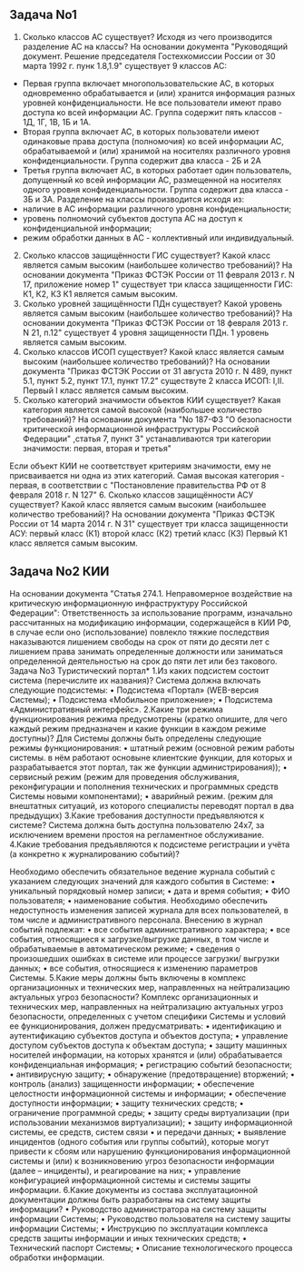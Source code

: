 ## Задача No1
1. Сколько классов АС существует? Исходя из чего производится
разделение АС на классы?
На основании документа "Руководящий документ. Решение председателя
Гостехкомиссии России от 30 марта 1992 г. пунк 1.8,1.9" существует 9
классов АС:
- Первая группа включает многопользовательские АС, в которых
одновременно обрабатывается и (или) хранится информация разных уровней
конфиденциальности. Не все пользователи имеют право доступа ко всей
информации АС. Группа содержит пять классов - 1Д, 1Г, 1В, 1Б и 1А.
- Вторая группа включает АС, в которых пользователи имеют одинаковые
права доступа (полномочия) ко всей информации АС, обрабатываемой и
(или) хранимой на носителях различного уровня конфиденциальности.
Группа содержит два класса - 2Б и 2А
- Третья группа включает АС, в которых работает один пользователь,
допущенный ко всей информации АС, размещенной на носителях одного
уровня конфиденциальности. Группа содержит два класса - 3Б и 3А.
Разделение на классы производится исходя из:
- наличие в АС информации различного уровня конфиденциальности;
- уровень полномочий субъектов доступа АС на доступ к конфиденциальной
информации;
- режим обработки данных в АС - коллективный или индивидуальный.
2. Сколько классов защищённости ГИС существует? Какой класс является
самым высоким (наибольшее количество требований)?
На основании документа "Приказ ФСТЭК России от 11 февраля 2013 г. N
17, приложение номер 1" существует три класса защищенности ГИС: К1,
К2, К3
К1 является самым высоким.
3. Сколько уровней защищённости ПДн существует? Какой уровень
является самым высоким (наибольшее количество требований)?
На основании документа "Приказ ФСТЭК России от 18 февраля 2013 г. N
21, п.12" существует 4 уровня защищенности ПДн.
1 уровень является самым высоким.
4. Сколько классов ИСОП существует? Какой класс является самым
высоким (наибольшее количество требований)?
На основании документа "Приказ ФСТЭК России от 31 августа 2010 г. N
489, пункт 5.1, пункт 5.2, пункт 17.1, пункт 17.2" существуте 2 класса
ИСОП: I,II.
Первый I класс является самым высоким.
5. Сколько категорий значимости объектов КИИ существует? Какая
категория является самой высокой (наибольшее количество
требований)?
На основании документа "No 187-ФЗ "О безопасности критической
информационной инфраструктуры Российской Федерации" ,статья 7, пункт
3" устанавливаются три категории значимости: первая, вторая и третья"

Если объект КИИ не соответствует критериям значимости, ему не
присваивается ни одна из этих категорий.
Самая высокая категория - первая, в соответствии с "Постановление
правительства РФ от 8 февраля 2018 г. N 127"
6. Сколько классов защищённости АСУ существует? Какой класс является
самым высоким (наибольшее количество требований)?
На основании документа "Приказ ФСТЭК России от 14 марта 2014 г. N 31"
существует три класса защищенности АСУ:
первый класс (К1)
второй класс (К2)
третий класс (К3)
Первый К1 класс является самым высоким.

## Задача No2 КИИ

На основании документа "Статья 274.1. Неправомерное воздействие на
критическую
информационную инфраструктуру Российской Федерации":
Ответственность за использование программ, изначально рассчитанных на
модификацию информации, содержащейся в КИИ РФ, в случае если оно
(использование) повлекло тяжкие последствия наказываются лишением
свободы на срок от пяти до десяти лет с лишением права занимать
определенные должности или заниматься определенной деятельностью на
срок до пяти лет или без такового.
Задача No3 Туристический портал*
1.Из каких подсистем состоит система (перечислите их названия)?
Система должна включать следующие подсистемы:
• Подсистема «Портал» (WEB-версия Системы);
• Подсистема «Мобильное приложение»;
• Подсистема «Административный интерфейс».
2.Какие три режима функционирования режима предусмотрены (кратко
опишите, для чего каждый режим предназначен и какие функции в каждом
режиме доступны)?
Для Системы должны быть определены следующие режимы функционирования:
• штатный режим (основной режим работы системы. в нём работают
основыне клиентские функции, для которых и разрабатывается этот
портал, так же функции администрирования));
• сервисный режим (режим для проведения обслуживания,
реконфигурации и пополнения технических и программных средств Системы
новыми компонентами);
• аварийный режим. (режим для внештатных ситуаций, из которого
специалисты переводят портал в два предыдущих)
3.Какие требования доступности предъявляются к системе?
Система должна быть доступна пользователю 24х7, за исключением времени
простоя на регламентное обслуживание.
4.Какие требования предъявляются к подсистеме регистрации и учёта
(а конкретно к журналированию событий)?

Необходимо обеспечить обязательное ведение журнала событий с указанием
следующих значений для каждого события в Системе:
• уникальный порядковый номер записи;
• дата и время события;
• ФИО пользователя;
• наименование события.
Необходимо обеспечить недоступность изменения записей журнала для всех
пользователей, в том числе и административного персонала.
Внесению в журнал событий подлежат:
• все события административного характера;
• все события, относящиеся к загрузке/выгрузке данных, в том числе
и обрабатываемые в автоматическом режиме;
• сведения о произошедших ошибках в системе или процессе загрузки/
выгрузки данных;
• все события, относящиеся к изменению параметров Системы.
5.Какие меры должны быть включены в комплекс организационных и
технических мер, направленных на нейтрализацию актуальных угроз
безопасности?
Комплекс организационных и технических мер, направленных на
нейтрализацию актуальных угроз безопасности, определенных с учетом
специфики Системы и условий ее функционирования, должен
предусматривать:
• идентификацию и аутентификацию субъектов доступа и объектов
доступа;
• управление доступом субъектов доступа к объектам доступа;
• защиту машинных носителей информации, на которых хранятся и
(или) обрабатывается конфиденциальная информация;
• регистрацию событий безопасности;
• антивирусную защиту;
• обнаружение (предотвращение) вторжений;
• контроль (анализ) защищенности информации;
• обеспечение целостности информационной системы и информации;
• обеспечение доступности информации;
• защиту технических средств;
• ограничение программной среды;
• защиту среды виртуализации (при использовании механизмов
виртуализации);
• защиту информационной системы, ее средств, систем связи
• и передачи данных;
• выявление инцидентов (одного события или группы событий),
которые могут привести к сбоям или нарушению функционирования
информационной системы и (или) к возникновению угроз безопасности
информации (далее – инциденты), и реагирование на них;
• управление конфигурацией информационной системы и системы защиты
информации.
6.Какие документы из состава эксплуатационной документации должны
быть разработаны на систему защиты информации?
• Руководство администратора на систему защиты информации Системы;
• Руководство пользователя на систему защиты информации Системы;
• Инструкцию по эксплуатации комплекса средств защиты информации и
иных технических средств;
• Технический паспорт Системы;
• Описание технологического процесса обработки информации.